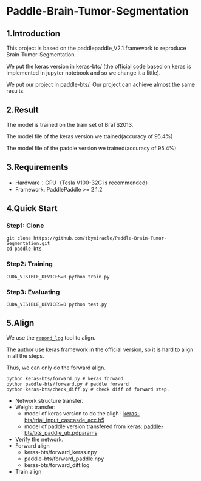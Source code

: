 # Paddle-Brain-Tumor-Segmentation

## 1.Introduction
This project is based on the paddlepaddle_V2.1 framework to reproduce Brain-Tumor-Segmentation. 

We put the keras version in keras-bts/ (the [official code](https://github.com/jadevaibhav/Brain-Tumor-Segmentation-using-Deep-Neural-networks) based on keras is implemented in jupyter notebook and so we change it a little). 

We put our project in paddle-bts/. Our project can achieve almost the same results. 
## 2.Result

The model is trained on the train set of BraTS2013.

The model file of the keras version we trained(accuracy of 95.4%)


The model file of the paddle version we trained(accuracy of 95.4%)




## 3.Requirements

 * Hardware：GPU（Tesla V100-32G is recommended）
 * Framework:  PaddlePaddle >= 2.1.2


## 4.Quick Start

### Step1: Clone

``` 
git clone https://github.com/tbymiracle/Paddle-Brain-Tumor-Segmentation.git
cd paddle-bts
``` 

### Step2: Training

```  
CUDA_VISIBLE_DEVICES=0 python train.py
```  
### Step3: Evaluating

```  
CUDA_VISIBLE_DEVICES=0 python test.py
```  

## 5.Align

We use the [`repord_log`](https://github.com/WenmuZhou/reprod_log) tool to align.

The author use keras framework in the official version, so it is hard to align in all the steps.

Thus, we can only do the forward align.

```  
python keras-bts/forward.py # keras forward
python paddle-bts/forward.py # paddle forward
python keras-bts/check_diff.py # check diff of forward step.
```  

        
* Network structure transfer.
* Weight transfer:
  * model of keras version to do the aligh : [keras-bts/trial_input_cascasde_acc.h5](https://github.com/tbymiracle/Paddle-Brain-Tumor-Segmentation/blob/main/keras-bts/trial_input_cascasde_acc.h5)
  * model of paddle version transfered from keras: [paddle-bts/bts_paddle_ub.pdparams](https://github.com/tbymiracle/Paddle-Brain-Tumor-Segmentation/blob/main/paddle-bts/bts_paddle_ub.pdparams) 
* Verify the network.
* Forward align
  * keras-bts/forward_keras.npy
  * paddle-bts/forward_paddle.npy
  * keras-bts/forward_diff.log
* Train align
